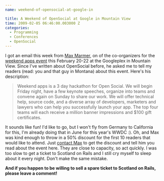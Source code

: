 ```yaml
---
name: weekend-of-opensocial-at-google-in

title: A Weekend of OpenSocial at Google in Mountain View
time: 2009-02-05 06:46:00.003000 Z
categories:
  - Programming
  - Conferences
  - OpenSocial
---
```


I got an email this week from <a href="http://maxmarmer.com/about/">Max Marmer</a>, on of the co-organizers for the <a href="http://weekendapps.com">weekend apps event</a> this February 20-22 at the Googleplex in Mountain View. Since I've written about OpenSocial before, he asked me to tell my readers (read: you and that guy in Montana) about this event. Here's his description:

<blockquote>Weekend apps is a 3 day hackathon for Open Social. We will begin Friday night, have a few keynote speeches, organize into teams and convene again on Sunday to share our work. We will offer technical help, source code, and a diverse array of developers, marketers and lawyers who can help you successfully launch your app.
The top four teams will each receive a million banner impressions and $100 gift certificates.</blockquote>
It sounds like fun! I'd like to go, but I won't fly from Germany to California for this, I'm already doing that in June for this year's WWDC :).
Oh, and Max was kind enough to throw in a 50% discount for the first 10 readers that would like to attend. Just <a href="mailto:maxmarmer@gmail.com">contact Max</a> to get the discount and tell him you read about the event here. They are close to capacity, so act quickly.
I was too slow to get a ticket to Scotland on Rails and I still cry myself to sleep about it every night. Don't make the same mistake.

<b>And if you happen to be willing to sell a spare ticket to Scotland on Rails, please leave a comment!</b>
